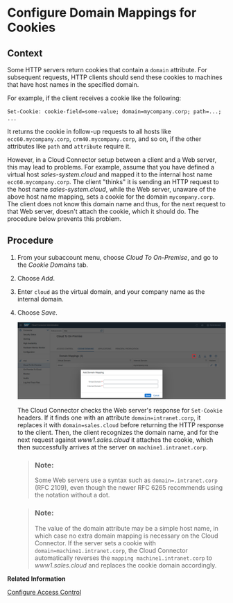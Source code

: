 <!-- loiob7d257b070b042e19a60df01e02d191f -->

# Configure Domain Mappings for Cookies



## Context

Some HTTP servers return cookies that contain a `domain` attribute. For subsequent requests, HTTP clients should send these cookies to machines that have host names in the specified domain.

For example, if the client receives a cookie like the following:

```
Set-Cookie: cookie-field=some-value; domain=mycompany.corp; path=...; ...
```

It returns the cookie in follow-up requests to all hosts like `ecc60.mycompany.corp`, `crm40.mycompany.corp`, and so on, if the other attributes like `path` and `attribute` require it.

However, in a Cloud Connector setup between a client and a Web server, this may lead to problems. For example, assume that you have defined a virtual host *sales-system.cloud* and mapped it to the internal host name `ecc60.mycompany.corp`. The client "thinks" it is sending an HTTP request to the host name *sales-system.cloud*, while the Web server, unaware of the above host name mapping, sets a cookie for the domain `mycompany.corp`. The client does not know this domain name and thus, for the next request to that Web server, doesn't attach the cookie, which it should do. The procedure below prevents this problem.



## Procedure

1.  From your subaccount menu, choose *Cloud To On-Premise*, and go to the *Cookie Domains* tab.

2.  Choose *Add*.

3.  Enter `cloud` as the virtual domain, and your company name as the internal domain.

4.  Choose *Save*.

    ![](images/SCC_DomainMapping_7612562.png)

    The Cloud Connector checks the Web server's response for `Set-Cookie` headers. If it finds one with an attribute `domain=intranet.corp`, it replaces it with `domain=sales.cloud` before returning the HTTP response to the client. Then, the client recognizes the domain name, and for the next request against *www1.sales.cloud* it attaches the cookie, which then successfully arrives at the server on `machine1.intranet.corp`.

    > ### Note:  
    > Some Web servers use a syntax such as `domain=.intranet.corp` \(RFC 2109\), even though the newer RFC 6265 recommends using the notation without a dot.

    > ### Note:  
    > The value of the domain attribute may be a simple host name, in which case no extra domain mapping is necessary on the Cloud Connector. If the server sets a cookie with `domain=machine1.intranet.corp`, the Cloud Connector automatically reverses the `mapping machine1.intranet.corp` to *www1.sales.cloud* and replaces the cookie domain accordingly.


**Related Information**  


[Configure Access Control](configure-access-control-f42fe44.md "Specify the backend systems that can be accessed by your cloud applications.")

